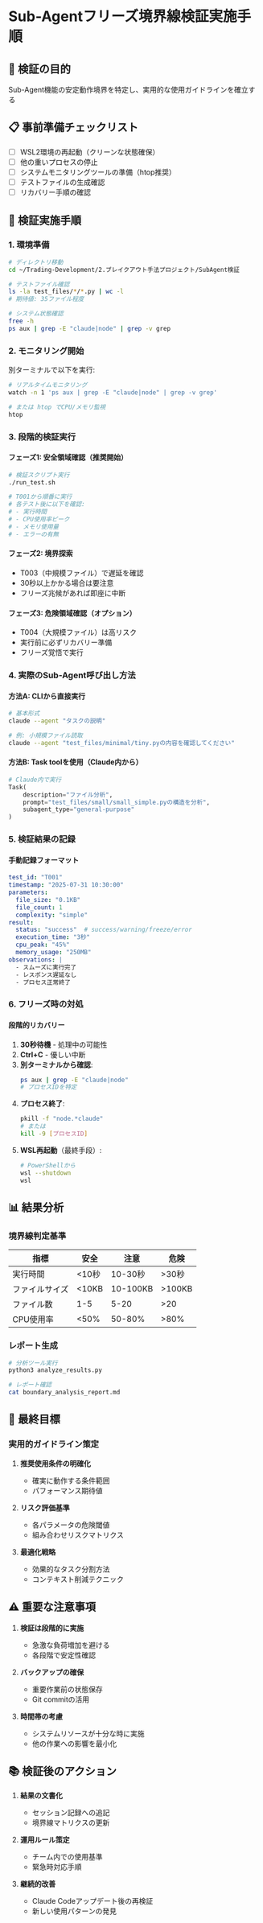 # Sub-Agentフリーズ境界線検証実施手順

## 🎯 検証の目的
Sub-Agent機能の安定動作境界を特定し、実用的な使用ガイドラインを確立する

## 📋 事前準備チェックリスト
- [ ] WSL2環境の再起動（クリーンな状態確保）
- [ ] 他の重いプロセスの停止
- [ ] システムモニタリングツールの準備（htop推奨）
- [ ] テストファイルの生成確認
- [ ] リカバリー手順の確認

## 🔬 検証実施手順

### 1. 環境準備
```bash
# ディレクトリ移動
cd ~/Trading-Development/2.ブレイクアウト手法プロジェクト/SubAgent検証

# テストファイル確認
ls -la test_files/*/*.py | wc -l
# 期待値: 35ファイル程度

# システム状態確認
free -h
ps aux | grep -E "claude|node" | grep -v grep
```

### 2. モニタリング開始
別ターミナルで以下を実行:
```bash
# リアルタイムモニタリング
watch -n 1 'ps aux | grep -E "claude|node" | grep -v grep'

# または htop でCPU/メモリ監視
htop
```

### 3. 段階的検証実行

#### フェーズ1: 安全領域確認（推奨開始）
```bash
# 検証スクリプト実行
./run_test.sh

# T001から順番に実行
# 各テスト後に以下を確認:
# - 実行時間
# - CPU使用率ピーク
# - メモリ使用量
# - エラーの有無
```

#### フェーズ2: 境界探索
- T003（中規模ファイル）で遅延を確認
- 30秒以上かかる場合は要注意
- フリーズ兆候があれば即座に中断

#### フェーズ3: 危険領域確認（オプション）
- T004（大規模ファイル）は高リスク
- 実行前に必ずリカバリー準備
- フリーズ覚悟で実行

### 4. 実際のSub-Agent呼び出し方法

#### 方法A: CLIから直接実行
```bash
# 基本形式
claude --agent "タスクの説明"

# 例: 小規模ファイル読取
claude --agent "test_files/minimal/tiny.pyの内容を確認してください"
```

#### 方法B: Task toolを使用（Claude内から）
```python
# Claude内で実行
Task(
    description="ファイル分析",
    prompt="test_files/small/small_simple.pyの構造を分析",
    subagent_type="general-purpose"
)
```

### 5. 検証結果の記録

#### 手動記録フォーマット
```yaml
test_id: "T001"
timestamp: "2025-07-31 10:30:00"
parameters:
  file_size: "0.1KB"
  file_count: 1
  complexity: "simple"
result:
  status: "success"  # success/warning/freeze/error
  execution_time: "3秒"
  cpu_peak: "45%"
  memory_usage: "250MB"
observations: |
  - スムーズに実行完了
  - レスポンス遅延なし
  - プロセス正常終了
```

### 6. フリーズ時の対処

#### 段階的リカバリー
1. **30秒待機** - 処理中の可能性
2. **Ctrl+C** - 優しい中断
3. **別ターミナルから確認**:
   ```bash
   ps aux | grep -E "claude|node"
   # プロセスIDを特定
   ```
4. **プロセス終了**:
   ```bash
   pkill -f "node.*claude"
   # または
   kill -9 [プロセスID]
   ```
5. **WSL再起動**（最終手段）:
   ```bash
   # PowerShellから
   wsl --shutdown
   wsl
   ```

## 📊 結果分析

### 境界線判定基準
| 指標 | 安全 | 注意 | 危険 |
|------|------|------|------|
| 実行時間 | <10秒 | 10-30秒 | >30秒 |
| ファイルサイズ | <10KB | 10-100KB | >100KB |
| ファイル数 | 1-5 | 5-20 | >20 |
| CPU使用率 | <50% | 50-80% | >80% |

### レポート生成
```bash
# 分析ツール実行
python3 analyze_results.py

# レポート確認
cat boundary_analysis_report.md
```

## 🎯 最終目標

### 実用的ガイドライン策定
1. **推奨使用条件の明確化**
   - 確実に動作する条件範囲
   - パフォーマンス期待値

2. **リスク評価基準**
   - 各パラメータの危険閾値
   - 組み合わせリスクマトリクス

3. **最適化戦略**
   - 効果的なタスク分割方法
   - コンテキスト削減テクニック

## ⚠️ 重要な注意事項

1. **検証は段階的に実施**
   - 急激な負荷増加を避ける
   - 各段階で安定性確認

2. **バックアップの確保**
   - 重要作業前の状態保存
   - Git commitの活用

3. **時間帯の考慮**
   - システムリソースが十分な時に実施
   - 他の作業への影響を最小化

## 📚 検証後のアクション

1. **結果の文書化**
   - セッション記録への追記
   - 境界線マトリクスの更新

2. **運用ルール策定**
   - チーム内での使用基準
   - 緊急時対応手順

3. **継続的改善**
   - Claude Codeアップデート後の再検証
   - 新しい使用パターンの発見

